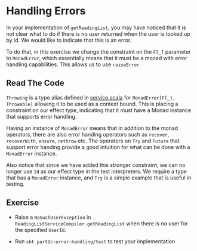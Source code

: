 # Handling Errors

In your implementation of `getReadingList`, you may have noticed that it is not clear what to do if there is
no user returned when the user is looked up by id. We would like to indicate that this is an error.

To do that, in this exercise we change the constraint on the `F[_]` parameter to `MonadError`, which essentially means that it must
be a monad with error handling capabilities. This allows us to use `raiseError`

## Read The Code

`Throwing` is a type alias defined in [service.scala](./src/main/scala/part2c/service.scala) for `MonadError[F[_], Throwable]` allowing it to be 
used as a context bound. This is placing a constraint on our effect type, indicating that it must have a Monad instance that supports
error handling.

Having an instance of `MonadError` means that in addition to the monad operators, there are also error handing operators
such as `recover`, `recoverWith`, `ensure`, `rethrow` etc. The operators on `Try` and `Future` that support error handing 
provide a good intuition for what can be done with a `MonadError` instance.

Also notice that since we have added this stronger constraint, we can no longer use `Id` as our effect type in the test
interpreters. We require a type that has a `MonadError` instance, and `Try` is a simple example that is useful in testing.

## Exercise

- Raise a `NoSuchUserException` in `ReadingListServiceCompiler.getReadingList` when there is no user for the specified `UserId`.

- Run `sbt part2c-error-handling/test` to test your implementation